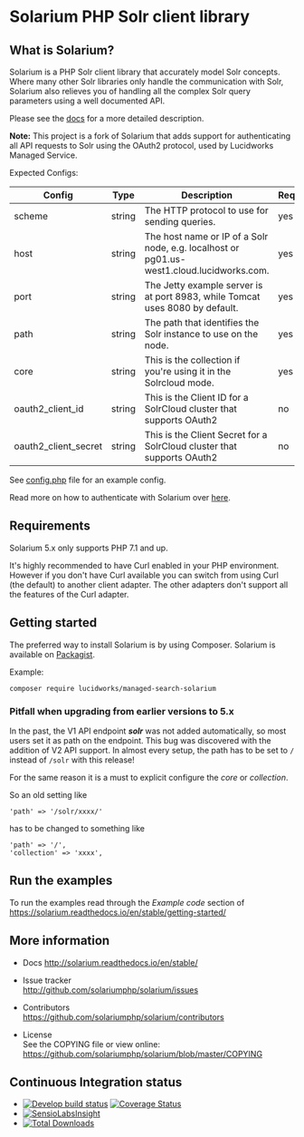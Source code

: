 # Solarium PHP Solr client library


## What is Solarium?

Solarium is a PHP Solr client library that accurately model Solr concepts. Where many other Solr libraries only handle
the communication with Solr, Solarium also relieves you of handling all the complex Solr query parameters using a
well documented API.

Please see the [docs](http://solarium.readthedocs.io/en/stable/) for a more detailed description.

**Note:** This project is a fork of Solarium that adds support for authenticating all API requests to Solr using the OAuth2 protocol, used by Lucidworks Managed Service.

Expected Configs:

| Config | Type   | Description  | Required |
|--------|--------|--------------|----------|
| scheme | string | The HTTP protocol to use for sending queries. | yes      |
| host   | string | The host name or IP of a Solr node, e.g. localhost or pg01.us-west1.cloud.lucidworks.com. | yes   |
| port   | string | The Jetty example server is at port 8983, while Tomcat uses 8080 by default.              | yes   |
| path   | string | The path that identifies the Solr instance to use on the node. | yes |
| core   | string | This is the collection if you're using it in the Solrcloud mode. | yes |
| oauth2_client_id | string | This is the Client ID for a SolrCloud cluster that supports OAuth2 | no |
| oauth2_client_secret | string | This is the Client Secret for a SolrCloud cluster that supports OAuth2 | no |

See [config.php](config.php) file for an example config.

Read more on how to authenticate with Solarium over [here](HOW.md).

## Requirements

Solarium 5.x only supports PHP 7.1 and up.

It's highly recommended to have Curl enabled in your PHP environment. However if you don't have Curl available you can switch from using Curl (the default) to another client adapter. The other adapters don't support all the features of the Curl adapter.

## Getting started

The preferred way to install Solarium is by using Composer. Solarium is available on
[Packagist](https://packagist.org/packages/solarium/solarium).

Example:
```
composer require lucidworks/managed-search-solarium
```

### Pitfall when upgrading from earlier versions to 5.x

In the past, the V1 API endpoint **_solr_** was not added automatically, so most users set it as path on the endpoint.
This bug was discovered with the addition of V2 API support. In almost every setup, the path has to be set to `/`
instead of `/solr` with this release!

For the same reason it is a must to explicit configure the _core_ or _collection_.

So an old setting like
```
'path' => '/solr/xxxx/'
```
has to be changed to something like
```
'path' => '/',
'collection' => 'xxxx',
```


## Run the examples

To run the examples read through the _Example code_ section of
https://solarium.readthedocs.io/en/stable/getting-started/


## More information

* Docs
  http://solarium.readthedocs.io/en/stable/

* Issue tracker   
  http://github.com/solariumphp/solarium/issues

* Contributors    
  https://github.com/solariumphp/solarium/contributors

* License   
  See the COPYING file or view online:  
  https://github.com/solariumphp/solarium/blob/master/COPYING

## Continuous Integration status

* [![Develop build status](https://secure.travis-ci.org/solariumphp/solarium.png?branch=master)](http://travis-ci.org/solariumphp/solarium?branch=master) [![Coverage Status](https://coveralls.io/repos/solariumphp/solarium/badge.png?branch=master)](https://coveralls.io/r/solariumphp/solarium?branch=master)
* [![SensioLabsInsight](https://insight.sensiolabs.com/projects/292e29f7-10a9-4685-b9ac-37925ebef9ae/small.png)](https://insight.sensiolabs.com/projects/292e29f7-10a9-4685-b9ac-37925ebef9ae)
* [![Total Downloads](https://poser.pugx.org/solarium/solarium/downloads.svg)](https://packagist.org/packages/solarium/solarium)

